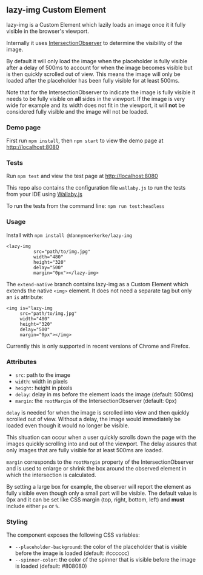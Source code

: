 ## lazy-img Custom Element
lazy-img is a Custom Element which lazily loads an image once it it fully
visible in the browser's viewport.

Internally it uses [IntersectionObserver](https://developer.mozilla.org/en-US/docs/Web/API/Intersection_Observer_API) to determine the visibility of
the image.

By default it will only load the image when the placeholder is fully
visible after a delay of 500ms to account for when the image becomes
visible but is then quickly scrolled out of view. This means the image
will only be loaded after the placeholder has been fully visible for at
least 500ms.

Note that for the IntersectionObserver to indicate the image is fully
visible it needs to be fully visible on **all** sides in the viewport.
If the image is very wide for example and its width does not fit in
the viewport, it will **not** be considered fully visible and the image will
not be loaded.

### Demo page
First run `npm install`, then `npm start` to view the demo page at
[http://localhost:8080](http://localhost:8080)

### Tests
Run `npm test` and view the test page at
[http://localhost:8080](http://localhost:8080)

This repo also contains the configuration file `wallaby.js` to run the
tests from your IDE using [Wallaby.js](https://wallabyjs.com/)

To run the tests from the command line: `npm run test:headless`
### Usage
Install with `npm install @dannymoerkerke/lazy-img`


```
<lazy-img
          src="path/to/img.jpg"
          width="480"
          height="320"
          delay="500"
          margin="0px"></lazy-img>
```

The `extend-native` branch contains lazy-img as a Custom Element which
extends the native `<img>` element. It does not need a separate tag but
only an `is` attribute:

```
<img is="lazy-img
     src="path/to/img.jpg"
     width="480"
     height="320"
     delay="500"
     margin="0px"></img>
```
Currently this is only supported in recent versions of Chrome and
Firefox.

### Attributes
- `src`: path to the image
- `width`: width in pixels
- `height`: height in pixels
- `delay`: delay in ms before the element loads the image (default: 500ms)
- `margin`: the `rootMargin` of the IntersectionObserver (default: 0px)

`delay` is needed for when the image is scrolled into view and then quickly
scrolled out of view. Without a delay, the image would immediately be
loaded even though it would no longer be visible.

This situation can occur when a user quickly scrolls down the page with
the images quickly scrolling into and out of the viewport. The delay assures
that only images that are fully visible for at least 500ms are loaded.

`margin` corresponds to the `rootMargin` property of the IntersectionObserver
and is used to enlarge or shrink the box around the observed element in
which the intersection is calculated.

By setting a large box for example, the observer will report the element
as fully visible even though only a small part will be visible. The default
value is 0px and it can be set like CSS margin (top, right, bottom, left)
and **must** include either `px` or `%`.

### Styling
The component exposes the following CSS variables:
- `--placeholder-background`: the color of the placeholder that is
visible before the image is loaded (default: #cccccc)
- `--spinner-color`: the color of the spinner that is visible before
the image is loaded (default: #808080)
